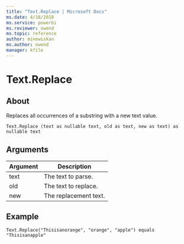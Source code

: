 ```yaml
---
title: "Text.Replace | Microsoft Docs"
ms.date: 4/16/2018
ms.service: powerbi
ms.reviewer: owend
ms.topic: reference
author: minewiskan
ms.author: owend
manager: kfile
---
```

# Text.Replace

  
## About  
Replaces all occurrences of a substring with a new text value.  
  
```  
Text.Replace (text as nullable text, old as text, new as text) as nullable text  
```  
  
## Arguments  
  
|Argument|Description|  
|------------|---------------|  
|text|The text to parse.|  
|old|The text to replace.|  
|new|The replacement text.|  
  
## Example  
  
```  
Text.Replace("Thisisanorange", "orange", "apple") equals "Thisisanapple"  
```  
